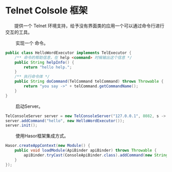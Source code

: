 # Telnet Colsole 框架

&emsp;&emsp;提供一个 Telnet 环境支持，给予没有界面类的应用一个可以通过命令行进行交互的工具。

&emsp;&emsp; 实现一个 命令。
```java
public class HelloWordExecutor implements TelExecutor {
    /** 命令的帮助信息，在 help <command> 时候输出这个信息 */
    public String helpInfo() {
        return "hello help.";  
    }
    /** 执行命令体 */
    public String doCommand(TelCommand telCommand) throws Throwable {
        return "you say ->" + telCommand.getCommandName();
    }
}
```

&emsp;&emsp; 启动Server。
```java
TelConsoleServer server = new TelConsoleServer("127.0.0.1", 8082, s -> true);
server.addCommand("hello", new HelloWordExecutor());
server.init();
```

&emsp;&emsp; 使用Hasor框架集成方式。
```java
Hasor.createAppContext(new Module() {
    public void loadModule(ApiBinder apiBinder) throws Throwable {
        apiBinder.tryCast(ConsoleApiBinder.class).addCommand(new String[] { "hello" }, HelloWordExecutor.class);
    }
});
```